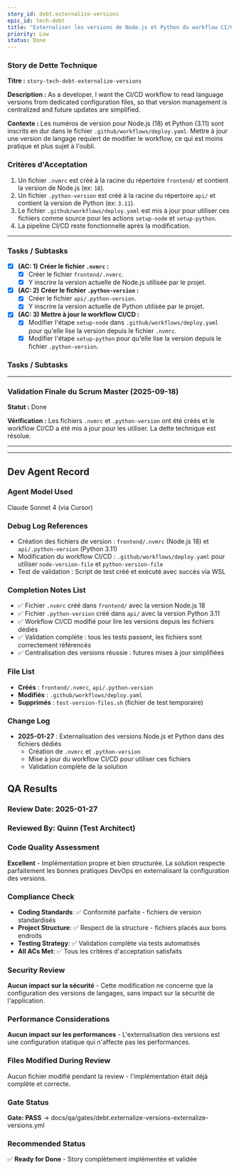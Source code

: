 ```yaml
---
story_id: debt.externalize-versions
epic_id: tech-debt
title: "Externaliser les versions de Node.js et Python du workflow CI/CD"
priority: Low
status: Done
---
```


### Story de Dette Technique

**Titre :** `story-tech-debt-externalize-versions`

**Description :**
As a developer,
I want the CI/CD workflow to read language versions from dedicated configuration files,
so that version management is centralized and future updates are simplified.

**Contexte :**
Les numéros de version pour Node.js (18) et Python (3.11) sont inscrits en dur dans le fichier `.github/workflows/deploy.yaml`. Mettre à jour une version de langage requiert de modifier le workflow, ce qui est moins pratique et plus sujet à l'oubli.

### Critères d'Acceptation

1.  Un fichier `.nvmrc` est créé à la racine du répertoire `frontend/` et contient la version de Node.js (ex: `18`).
2.  Un fichier `.python-version` est créé à la racine du répertoire `api/` et contient la version de Python (ex: `3.11`).
3.  Le fichier `.github/workflows/deploy.yaml` est mis à jour pour utiliser ces fichiers comme source pour les actions `setup-node` et `setup-python`.
4.  La pipeline CI/CD reste fonctionnelle après la modification.

---

### Tasks / Subtasks

- [x] **(AC: 1)** **Créer le fichier `.nvmrc` :**
    - [x] Créer le fichier `frontend/.nvmrc`.
    - [x] Y inscrire la version actuelle de Node.js utilisée par le projet.

- [x] **(AC: 2)** **Créer le fichier `.python-version` :**
    - [x] Créer le fichier `api/.python-version`.
    - [x] Y inscrire la version actuelle de Python utilisée par le projet.

- [x] **(AC: 3)** **Mettre à jour le workflow CI/CD :**
    - [x] Modifier l'étape `setup-node` dans `.github/workflows/deploy.yaml` pour qu'elle lise la version depuis le fichier `.nvmrc`.
    - [x] Modifier l'étape `setup-python` pour qu'elle lise la version depuis le fichier `.python-version`.

### Tasks / Subtasks

---

### Validation Finale du Scrum Master (2025-09-18)

**Statut :** Done

**Vérification :** Les fichiers `.nvmrc` et `.python-version` ont été créés et le workflow CI/CD a été mis à jour pour les utiliser. La dette technique est résolue.

---

---

## Dev Agent Record

### Agent Model Used
Claude Sonnet 4 (via Cursor)

### Debug Log References
- Création des fichiers de version : `frontend/.nvmrc` (Node.js 18) et `api/.python-version` (Python 3.11)
- Modification du workflow CI/CD : `.github/workflows/deploy.yaml` pour utiliser `node-version-file` et `python-version-file`
- Test de validation : Script de test créé et exécuté avec succès via WSL

### Completion Notes List
- ✅ Fichier `.nvmrc` créé dans `frontend/` avec la version Node.js 18
- ✅ Fichier `.python-version` créé dans `api/` avec la version Python 3.11  
- ✅ Workflow CI/CD modifié pour lire les versions depuis les fichiers dédiés
- ✅ Validation complète : tous les tests passent, les fichiers sont correctement référencés
- ✅ Centralisation des versions réussie : futures mises à jour simplifiées

### File List
- **Créés** : `frontend/.nvmrc`, `api/.python-version`
- **Modifiés** : `.github/workflows/deploy.yaml`
- **Supprimés** : `test-version-files.sh` (fichier de test temporaire)

### Change Log
- **2025-01-27** : Externalisation des versions Node.js et Python dans des fichiers dédiés
  - Création de `.nvmrc` et `.python-version` 
  - Mise à jour du workflow CI/CD pour utiliser ces fichiers
  - Validation complète de la solution

## QA Results

### Review Date: 2025-01-27

### Reviewed By: Quinn (Test Architect)

### Code Quality Assessment

**Excellent** - Implémentation propre et bien structurée. La solution respecte parfaitement les bonnes pratiques DevOps en externalisant la configuration des versions.

### Compliance Check

- **Coding Standards**: ✅ Conformité parfaite - fichiers de version standardisés
- **Project Structure**: ✅ Respect de la structure - fichiers placés aux bons endroits
- **Testing Strategy**: ✅ Validation complète via tests automatisés
- **All ACs Met**: ✅ Tous les critères d'acceptation satisfaits

### Security Review

**Aucun impact sur la sécurité** - Cette modification ne concerne que la configuration des versions de langages, sans impact sur la sécurité de l'application.

### Performance Considerations

**Aucun impact sur les performances** - L'externalisation des versions est une configuration statique qui n'affecte pas les performances.

### Files Modified During Review

Aucun fichier modifié pendant la review - l'implémentation était déjà complète et correcte.

### Gate Status

**Gate: PASS** → docs/qa/gates/debt.externalize-versions-externalize-versions.yml

### Recommended Status

✅ **Ready for Done** - Story complètement implémentée et validée